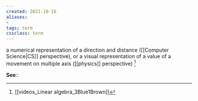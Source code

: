```yaml
---
created: 2021-10-16
aliases:
- 
tags: term
cssclass: term
---
```


a numerical representation of a direction and distance ([[Computer Science|CS]] perspective), or a visual representation of a value of a movement on multiple axis ([[physics]] perspective)   [^1]

**See**::

[^1]: [[videos_Linear algebra_3Blue1Brown]]

